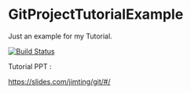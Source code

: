 # GitProjectTutorialExample
Just an example for my Tutorial.


[![Build Status](https://travis-ci.org/mf99250/GitProjectTutorialExample.svg?branch=master)](https://travis-ci.org/mf99250/GitProjectTutorialExample)

Tutorial PPT :

https://slides.com/jimting/git/#/
